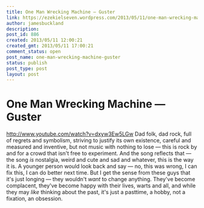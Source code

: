 ```yaml
---
title: One Man Wrecking Machine — Guster
link: https://ezekielseven.wordpress.com/2013/05/11/one-man-wrecking-machine-guster/
author: jamesbuckland
description: 
post_id: 886
created: 2013/05/11 12:00:21
created_gmt: 2013/05/11 17:00:21
comment_status: open
post_name: one-man-wrecking-machine-guster
status: publish
post_type: post
layout: post
---
```


# One Man Wrecking Machine — Guster

http://www.youtube.com/watch?v=dxyw3Ew5LGw Dad folk, dad rock, full of regrets and symbolism, striving to justify its own existence, careful and measured and inventive, but not music with nothing to lose — this is rock by and for a crowd that isn't free to experiment. And the song reflects that — the song _is_ nostalgia, weird and cute and sad and whatever, this is the way it is. A younger person would look back and say — no, this was wrong, I can fix this, I can do better next time. But I get the sense from these guys that it's just longing — they wouldn't _want_ to change anything. They've become complacent, they've become happy with their lives, warts and all, and while they may _like_ thinking about the past, it's just a pasttime, a hobby, not a fixation, an obsession.